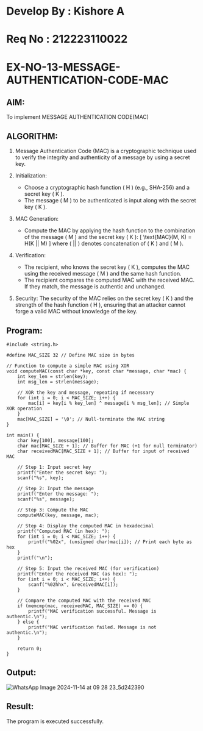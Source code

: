 # Develop By : Kishore A
# Req No : 212223110022
# EX-NO-13-MESSAGE-AUTHENTICATION-CODE-MAC

## AIM:
To implement MESSAGE AUTHENTICATION CODE(MAC)

## ALGORITHM:

1. Message Authentication Code (MAC) is a cryptographic technique used to verify the integrity and authenticity of a message by using a secret key.

2. Initialization:
   - Choose a cryptographic hash function \( H \) (e.g., SHA-256) and a secret key \( K \).
   - The message \( M \) to be authenticated is input along with the secret key \( K \).

3. MAC Generation:
   - Compute the MAC by applying the hash function to the combination of the message \( M \) and the secret key \( K \): 
     \[
     \text{MAC}(M, K) = H(K || M)
     \]
     where \( || \) denotes concatenation of \( K \) and \( M \).

4. Verification:
   - The recipient, who knows the secret key \( K \), computes the MAC using the received message \( M \) and the same hash function.
   - The recipient compares the computed MAC with the received MAC. If they match, the message is authentic and unchanged.

5. Security: The security of the MAC relies on the secret key \( K \) and the strength of the hash function \( H \), ensuring that an attacker cannot forge a valid MAC without knowledge of the key.

## Program:
```
#include <string.h>

#define MAC_SIZE 32 // Define MAC size in bytes

// Function to compute a simple MAC using XOR
void computeMAC(const char *key, const char *message, char *mac) {
    int key_len = strlen(key);
    int msg_len = strlen(message);
    
    // XOR the key and message, repeating if necessary
    for (int i = 0; i < MAC_SIZE; i++) {
        mac[i] = key[i % key_len] ^ message[i % msg_len]; // Simple XOR operation
    }
    mac[MAC_SIZE] = '\0'; // Null-terminate the MAC string
}

int main() {
    char key[100], message[100];
    char mac[MAC_SIZE + 1]; // Buffer for MAC (+1 for null terminator)
    char receivedMAC[MAC_SIZE + 1]; // Buffer for input of received MAC

    // Step 1: Input secret key
    printf("Enter the secret key: ");
    scanf("%s", key);

    // Step 2: Input the message
    printf("Enter the message: ");
    scanf("%s", message);

    // Step 3: Compute the MAC
    computeMAC(key, message, mac);

    // Step 4: Display the computed MAC in hexadecimal
    printf("Computed MAC (in hex): ");
    for (int i = 0; i < MAC_SIZE; i++) {
        printf("%02x", (unsigned char)mac[i]); // Print each byte as hex
    }
    printf("\n");

    // Step 5: Input the received MAC (for verification)
    printf("Enter the received MAC (as hex): ");
    for (int i = 0; i < MAC_SIZE; i++) {
        scanf("%02hhx", &receivedMAC[i]);
    }

    // Compare the computed MAC with the received MAC
    if (memcmp(mac, receivedMAC, MAC_SIZE) == 0) {
        printf("MAC verification successful. Message is authentic.\n");
    } else {
        printf("MAC verification failed. Message is not authentic.\n");
    }

    return 0;
}
```


## Output:

![WhatsApp Image 2024-11-14 at 09 28 23_5d242390](https://github.com/user-attachments/assets/7a32753b-55ca-423e-a921-052090c5dbff)


## Result:
The program is executed successfully.
